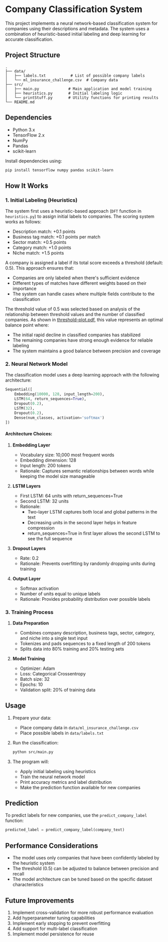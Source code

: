 # Company Classification System

This project implements a neural network-based classification system for companies using their descriptions and metadata. The system uses a combination of heuristic-based initial labeling and deep learning for accurate classification.

## Project Structure

```
.
├── data/
│   ├── labels.txt           # List of possible company labels
│   └── ml_insurance_challenge.csv  # Company data
├── src/
│   ├── main.py             # Main application and model training
│   ├── heuristics.py       # Initial labeling logic
│   └── printStuff.py       # Utility functions for printing results
└── README.md
```

## Dependencies

- Python 3.x
- TensorFlow 2.x
- NumPy
- Pandas
- scikit-learn

Install dependencies using:
```bash
pip install tensorflow numpy pandas scikit-learn
```

## How It Works

### 1. Initial Labeling (Heuristics)

The system first uses a heuristic-based approach (`DFT` function in `heuristics.py`) to assign initial labels to companies. The scoring system works as follows:

- Description match: +0.1 points
- Business tag match: +0.1 points per match
- Sector match: +0.5 points
- Category match: +1.0 points
- Niche match: +1.5 points

A company is assigned a label if its total score exceeds a threshold (default: 0.5). This approach ensures that:
- Companies are only labeled when there's sufficient evidence
- Different types of matches have different weights based on their importance
- The system can handle cases where multiple fields contribute to the classification

The threshold value of 0.5 was selected based on analysis of the relationship between threshold values and the number of classified companies. As shown in [threshold-plot.pdf](src/threshold-plot.pdf), this value represents an optimal balance point where:
- The initial rapid decline in classified companies has stabilized
- The remaining companies have strong enough evidence for reliable labeling
- The system maintains a good balance between precision and coverage

### 2. Neural Network Model

The classification model uses a deep learning approach with the following architecture:

```python
Sequential([
    Embedding(10000, 128, input_length=200),
    LSTM(64, return_sequences=True),
    Dropout(0.2),
    LSTM(32),
    Dropout(0.2),
    Dense(num_classes, activation='softmax')
])
```

#### Architecture Choices:

1. **Embedding Layer**
   - Vocabulary size: 10,000 most frequent words
   - Embedding dimension: 128
   - Input length: 200 tokens
   - Rationale: Captures semantic relationships between words while keeping the model size manageable

2. **LSTM Layers**
   - First LSTM: 64 units with return_sequences=True
   - Second LSTM: 32 units
   - Rationale: 
     - Two-layer LSTM captures both local and global patterns in the text
     - Decreasing units in the second layer helps in feature compression
     - return_sequences=True in first layer allows the second LSTM to see the full sequence

3. **Dropout Layers**
   - Rate: 0.2
   - Rationale: Prevents overfitting by randomly dropping units during training

4. **Output Layer**
   - Softmax activation
   - Number of units equal to unique labels
   - Rationale: Provides probability distribution over possible labels

### 3. Training Process

1. **Data Preparation**
   - Combines company description, business tags, sector, category, and niche into a single text input
   - Tokenizes and pads sequences to a fixed length of 200 tokens
   - Splits data into 80% training and 20% testing sets

2. **Model Training**
   - Optimizer: Adam
   - Loss: Categorical Crossentropy
   - Batch size: 32
   - Epochs: 10
   - Validation split: 20% of training data

## Usage

1. Prepare your data:
   - Place company data in `data/ml_insurance_challenge.csv`
   - Place possible labels in `data/labels.txt`

2. Run the classification:
   ```bash
   python src/main.py
   ```

3. The program will:
   - Apply initial labeling using heuristics
   - Train the neural network model
   - Print accuracy metrics and label distribution
   - Make the prediction function available for new companies

## Prediction

To predict labels for new companies, use the `predict_company_label` function:

```python
predicted_label = predict_company_label(company_text)
```

## Performance Considerations

- The model uses only companies that have been confidently labeled by the heuristic system
- The threshold (0.5) can be adjusted to balance between precision and recall
- The model architecture can be tuned based on the specific dataset characteristics

## Future Improvements

1. Implement cross-validation for more robust performance evaluation
2. Add hyperparameter tuning capabilities
3. Implement early stopping to prevent overfitting
4. Add support for multi-label classification
5. Implement model persistence for reuse
